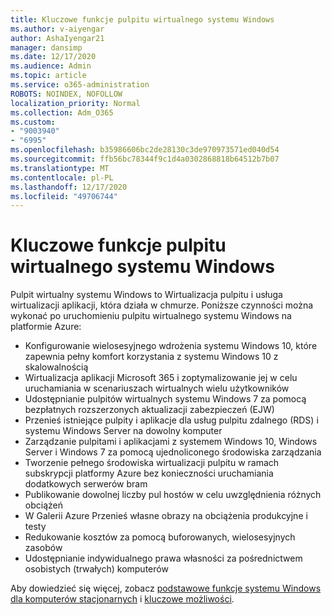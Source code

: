 ```yaml
---
title: Kluczowe funkcje pulpitu wirtualnego systemu Windows
ms.author: v-aiyengar
author: AshaIyengar21
manager: dansimp
ms.date: 12/17/2020
ms.audience: Admin
ms.topic: article
ms.service: o365-administration
ROBOTS: NOINDEX, NOFOLLOW
localization_priority: Normal
ms.collection: Adm_O365
ms.custom:
- "9003940"
- "6995"
ms.openlocfilehash: b35986606bc2de28130c3de970973571ed040d54
ms.sourcegitcommit: ffb56bc78344f9c1d4a0302868818b64512b7b07
ms.translationtype: MT
ms.contentlocale: pl-PL
ms.lasthandoff: 12/17/2020
ms.locfileid: "49706744"
---
```

# <a name="key-capabilities-of-windows-virtual-desktop"></a>Kluczowe funkcje pulpitu wirtualnego systemu Windows

Pulpit wirtualny systemu Windows to Wirtualizacja pulpitu i usługa wirtualizacji aplikacji, która działa w chmurze. Poniższe czynności można wykonać po uruchomieniu pulpitu wirtualnego systemu Windows na platformie Azure:

- Konfigurowanie wielosesyjnego wdrożenia systemu Windows 10, które zapewnia pełny komfort korzystania z systemu Windows 10 z skalowalnością
- Wirtualizacja aplikacji Microsoft 365 i zoptymalizowanie jej w celu uruchamiania w scenariuszach wirtualnych wielu użytkowników
- Udostępnianie pulpitów wirtualnych systemu Windows 7 za pomocą bezpłatnych rozszerzonych aktualizacji zabezpieczeń (EJW)
- Przenieś istniejące pulpity i aplikacje dla usług pulpitu zdalnego (RDS) i systemu Windows Server na dowolny komputer
- Zarządzanie pulpitami i aplikacjami z systemem Windows 10, Windows Server i Windows 7 za pomocą ujednoliconego środowiska zarządzania
- Tworzenie pełnego środowiska wirtualizacji pulpitu w ramach subskrypcji platformy Azure bez konieczności uruchamiania dodatkowych serwerów bram
- Publikowanie dowolnej liczby pul hostów w celu uwzględnienia różnych obciążeń
- W Galerii Azure Przenieś własne obrazy na obciążenia produkcyjne i testy
- Redukowanie kosztów za pomocą buforowanych, wielosesyjnych zasobów
- Udostępnianie indywidualnego prawa własności za pośrednictwem osobistych (trwałych) komputerów

Aby dowiedzieć się więcej, zobacz [podstawowe funkcje systemu Windows dla komputerów stacjonarnych](https://go.microsoft.com/fwlink/?linkid=2127033) i [kluczowe możliwości](https://go.microsoft.com/fwlink/?linkid=2127033).

